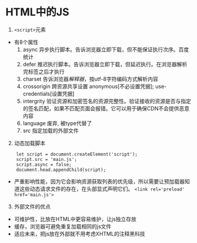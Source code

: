 # HTML中的JS

1. `<script>`元素
- 有8个属性
    1. async 异步执行脚本。告诉浏览器立即下载，但不能保证执行次序。百度统计
    2. defer 推迟执行脚本。告诉浏览器立即下载，但延迟执行。在浏览器解析完</html>标签之后才执行
    3. charset 告诉浏览器*解释器*，按utf-8字符编码方式解析内容
    4. crossorigin 跨资源共享设置 anonymous[不必设置凭据]; use-credentials[设置凭据]
    5. intergrity 验证资源和加密签名的资源完整性。验证接收的资源是否与指定的签名匹配，如果不匹配页面会报错。它可以用于确保CDN不会提供恶意内容
    6. language 废弃, 被type代替了
    7. src 指定加载的外部文件

2. 动态加载脚本
```
    let script = document.createElement('script');
    script.src = 'main.js';
    script.async = false;
    document.head.appendChild(script);
```
- 严重影响性能，因为它会影响资源获取列表的优先级，所以需要让预加载器知道这些动态请求文件的存在，在头部显式声明它们。
`<link rel='preload' href='main.js'>`

3. 外部文件的优点
- 可维护性，比放在HTML中更容易维护，让js独立存放
- 缓存，浏览器可避免重复加载相同的js文件
- 适应未来，把js放在外部就不用考虑XHTML的注释黑科技


